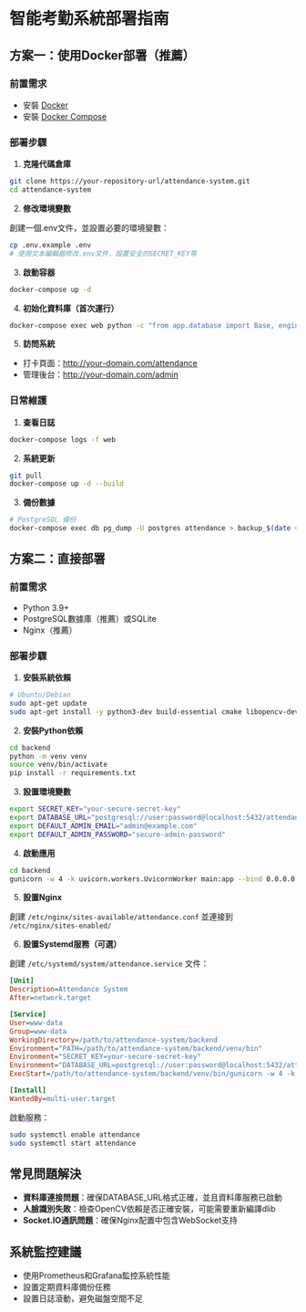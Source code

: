 # 智能考勤系統部署指南

## 方案一：使用Docker部署（推薦）

### 前置需求

- 安裝 [Docker](https://docs.docker.com/get-docker/)
- 安裝 [Docker Compose](https://docs.docker.com/compose/install/)

### 部署步驟

1. **克隆代碼倉庫**

```bash
git clone https://your-repository-url/attendance-system.git
cd attendance-system
```

2. **修改環境變數**

創建一個.env文件，並設置必要的環境變數：

```bash
cp .env.example .env
# 使用文本編輯器修改.env文件，設置安全的SECRET_KEY等
```

3. **啟動容器**

```bash
docker-compose up -d
```

4. **初始化資料庫（首次運行）**

```bash
docker-compose exec web python -c "from app.database import Base, engine; Base.metadata.create_all(bind=engine)"
```

5. **訪問系統**

- 打卡頁面：http://your-domain.com/attendance
- 管理後台：http://your-domain.com/admin

### 日常維護

1. **查看日誌**

```bash
docker-compose logs -f web
```

2. **系統更新**

```bash
git pull
docker-compose up -d --build
```

3. **備份數據**

```bash
# PostgreSQL 備份
docker-compose exec db pg_dump -U postgres attendance > backup_$(date +%Y%m%d).sql
```

## 方案二：直接部署

### 前置需求

- Python 3.9+
- PostgreSQL數據庫（推薦）或SQLite
- Nginx（推薦）

### 部署步驟

1. **安裝系統依賴**

```bash
# Ubuntu/Debian
sudo apt-get update
sudo apt-get install -y python3-dev build-essential cmake libopencv-dev
```

2. **安裝Python依賴**

```bash
cd backend
python -m venv venv
source venv/bin/activate
pip install -r requirements.txt
```

3. **設置環境變數**

```bash
export SECRET_KEY="your-secure-secret-key"
export DATABASE_URL="postgresql://user:password@localhost:5432/attendance"
export DEFAULT_ADMIN_EMAIL="admin@example.com"
export DEFAULT_ADMIN_PASSWORD="secure-admin-password"
```

4. **啟動應用**

```bash
cd backend
gunicorn -w 4 -k uvicorn.workers.UvicornWorker main:app --bind 0.0.0.0:8000
```

5. **設置Nginx**

創建 `/etc/nginx/sites-available/attendance.conf` 並連接到 `/etc/nginx/sites-enabled/`

6. **設置Systemd服務（可選）**

創建 `/etc/systemd/system/attendance.service` 文件：

```ini
[Unit]
Description=Attendance System
After=network.target

[Service]
User=www-data
Group=www-data
WorkingDirectory=/path/to/attendance-system/backend
Environment="PATH=/path/to/attendance-system/backend/venv/bin"
Environment="SECRET_KEY=your-secure-secret-key"
Environment="DATABASE_URL=postgresql://user:password@localhost:5432/attendance"
ExecStart=/path/to/attendance-system/backend/venv/bin/gunicorn -w 4 -k uvicorn.workers.UvicornWorker main:app --bind 0.0.0.0:8000

[Install]
WantedBy=multi-user.target
```

啟動服務：

```bash
sudo systemctl enable attendance
sudo systemctl start attendance
```

## 常見問題解決

- **資料庫連接問題**：確保DATABASE_URL格式正確，並且資料庫服務已啟動
- **人臉識別失敗**：檢查OpenCV依賴是否正確安裝，可能需要重新編譯dlib
- **Socket.IO通訊問題**：確保Nginx配置中包含WebSocket支持

## 系統監控建議

- 使用Prometheus和Grafana監控系統性能
- 設置定期資料庫備份任務
- 設置日誌滾動，避免磁盤空間不足